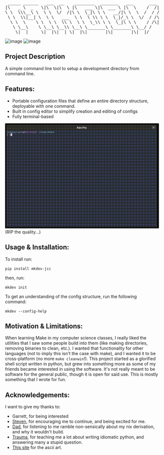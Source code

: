 <pre>
 _____ ______   ___  __    ________  _______   ___      ___               _______      ________     
|\   _ \  _   \|\  \|\  \ |\   ___ \|\  ___ \ |\  \    /  /|             /  ___  \    |\   __  \    
\ \  \\\__\ \  \ \  \/  /|\ \  \_|\ \ \   __/|\ \  \  /  / /___________ /__/|_/  /|   \ \  \|\  \   
 \ \  \\|__| \  \ \   ___  \ \  \ \\ \ \  \_|/_\ \  \/  / /\____________\__|//  / /    \ \  \\\  \  
  \ \  \    \ \  \ \  \\ \  \ \  \_\\ \ \  \_|\ \ \    / /\|____________|   /  /_/__  __\ \  \\\  \ 
   \ \__\    \ \__\ \__\\ \__\ \_______\ \_______\ \__/ /                  |\________\\__\ \_______\
    \|__|     \|__|\|__| \|__|\|_______|\|_______|\|__|/                    \|_______\|__|\|_______|
</pre>

![image](https://img.shields.io/badge/release-2.0-purple)
![image](https://img.shields.io/badge/license-MIT_License-purple)

Project Description
-------------------
A simple command line tool to setup a development directory from command line.

Features:
---------
- Portable configuration files that define an entire directory structure, deployable with one command.
- Built in config editor to simplify creation and editing of configs
- Fully terminal-based

![edit demo](edit-demo.gif) <br/>
(RIP the quality...)

Usage & Installation:
---------------------
To install run:
```
pip install mkdev-jcc
```
then, run:
```
mkdev init
```
To get an understanding of the config structure, run the following command:
```
mkdev --config-help
```
Motivation & Limitations:
-------------------------
When learning Make in my computer science classes, I really liked the utilities that I saw some people
build into them (like making directories, removing binaries to clean, etc.). I wanted that functionality
for other languages (not to imply this isn't the case with make), and I wanted it to be cross-platform
(no more `make cleanwin`!). This project started as a glorified shell script written in python, but grew
into something more as some of my friends became interested in using the software. It's not really meant
to be software for the general public, though it is open for said use. This is mostly something that I
wrote for fun.

Acknowledgements:
-----------------
I want to give my thanks to:
- Garrett, for being interested
- [Steven](https://github.com/Steven-S1020), for encouraging me to continue, and being excited for me.
- [Dad](https://github.com/eagle79), for listening to me ramble non-sensically about my nix derivation, and why it wouldn't build.
- [Trauma](https://github.com/t-v), for teaching me a lot about writing idiomatic python, and answering many a stupid question.
- [This site](https://patorjk.com/software/taag) for the ascii art.
